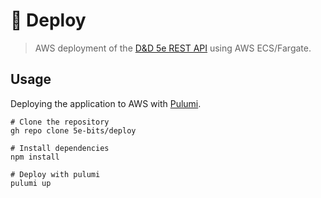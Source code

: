 # 🚀 Deploy

> AWS deployment of the [D&D 5e REST API](https://dnd5eapi.co) using AWS ECS/Fargate.

## Usage

Deploying the application to AWS with [Pulumi](https://www.pulumi.com/).

```shell
# Clone the repository
gh repo clone 5e-bits/deploy

# Install dependencies
npm install

# Deploy with pulumi
pulumi up
```
